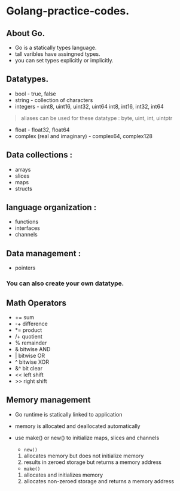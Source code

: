 # Golang-practice-codes.
 ## About Go.
 * Go is a statically types language. <br>
 * tall varibles have assingned types. <br>
 * you can set types explicitly or implicitly. <br>

 ## Datatypes. 
 * bool - true, false
 * string - collection of characters
 * integers - uint8, uint16, uint32, uint64
            int8, int16, int32, int64
 > aliases can be used for these datatype : byte, uint, int, uintptr
 * float - float32, float64
 * complex (real and imaginary) - complex64, complex128
 
 ## Data collections : 
 * arrays
 * slices 
 * maps
 * structs
 ## language organization : 
 * functions
 * interfaces
 * channels
 ## Data management :   
 * pointers

  ### **You can also create your own datatype.**

 ## Math Operators
* += sum
* -+ difference
* *= product
* /+ quotient
* % remainder
* & bitwise AND
* | bitwise OR
* ^ bitwise XOR
* &^ bit clear
* << left shift
* \>\> right shift 

 ## Memory management
* Go runtime is statically linked to application
* memory is allocated and deallocated automatically
* use make() or new() to initialize maps, slices and channels
    
    * `new()`
    1. allocates memory but does not initialize memory
    2. results in zeroed storage but returns a memory address

    * `make()`
    1. allocates and initializes memory
    2. allocates non-zeroed storage and returns a memory address
